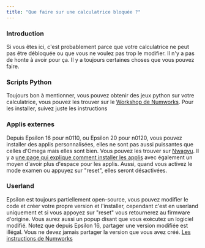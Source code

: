 ```yaml
---
title: "Que faire sur une calculatrice bloquée ?"
---
```


### Introduction

Si vous êtes ici, c'est probablement parce que votre calculatrice ne peut pas être débloquée ou que vous ne voulez pas trop le modifier. Il n'y a pas de honte à avoir pour ça.
Il y a toujours certaines choses que vous pouvez faire.

### Scripts Python

Toujours bon à mentionner, vous pouvez obtenir des jeux python sur votre calculatrice, vous pouvez les trouver sur le [Workshop de Numworks](https://my.numworks.com/python/). Pour les installer, suivez juste les instructions

### Applis externes

Depuis Epsilon 16 pour n0110, ou Epsilon 20 pour n0120, vous pouvez installer des applis personnalisées, elles ne sont pas aussi puissantes que celles d'Omega mais elles sont bien. Vous pouvez les trouver sur [Nwagyu](https://www.nwagyu.com/).
Il y a [une page qui explique comment installer les applis](https://www.nwagyu.com/pages/how-to/) avec également un moyen d'avoir plus d'espace pour les applis.
Aussi, quand vous activez le mode examen ou appuyez sur "reset", elles seront désactivées.

### Userland

Epsilon est toujours partiellement open-source, vous pouvez modifier le code et créer votre propre version et l'installer, cependant c'est en userland uniquement et si vous appoyez sur "reset" vous retournerez au firmware d'origine. Vous aurez aussi un popup disant que vous exécutez un logiciel modifié.
Notez que depuis Epsilon 16, partager une version modifiée est illégal. Vous ne devez jamais partager la version que vous avez créé.
[Les instructions de Numworks](https://www.numworks.com/resources/engineering/software/build/)
